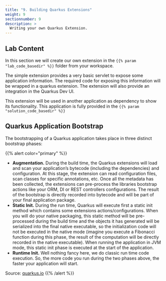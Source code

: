 ```yaml
---
title: "9. Building Quarkus Extensions"
weight: 9
sectionnumber: 9
description: >
  Writing your own Quarkus Extension.
---
```



## Lab Content

In this section we will create our own extension in the `{{% param "lab_code_basedir" %}}` folder from your workspace.

The simple extension provides a very basic servlet to expose some application information. The required code for exposing 
this information will be wrapped in a quarkus extension. The extension will also provide an integration in the Quarkus Dev UI.

This extension will be used in another application as dependency to show its functionality. This application is fully 
provided in the `{{% param "solution_code_basedir" %}}`


## Quarkus Application Bootstrap

The bootstrapping of a Quarkus application takes place in three distinct bootstrap phases:

{{% alert color="primary" %}}

* **Augmentation.** During the build time, the Quarkus extensions will load and scan your application’s bytecode 
(including the dependencies) and configuration. At this stage, the extension can read configuration files, scan classes 
for specific annotations, etc. Once all the metadata has been collected, the extensions can pre-process the libraries 
bootstrap actions like your ORM, DI or REST controllers configurations. The result of the bootstrap is directly recorded 
into bytecode and will be part of your final application package.
* **Static Init.** During the run time, Quarkus will execute first a static init method which contains some extensions 
actions/configurations. When you will do your native packaging, this static method will be pre-processed during the 
build time and the objects it has generated will be serialized into the final native executable, so the initialization 
code will not be executed in the native mode (imagine you execute a Fibonacci function during this phase, the result of 
the computation will be directly recorded in the native executable). When running the application in JVM mode, this 
static init phase is executed at the start of the application.
* **Runtime Init.** Well nothing fancy here, we do classic run time code execution. So, the more code you run during 
the two phases above, the faster your application will start.

Source: [quarkus.io](https://quarkus.io/guides/building-my-first-extension)
{{% /alert %}}
